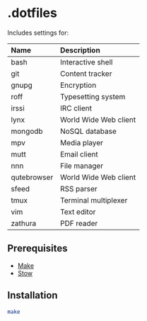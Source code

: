 # .dotfiles

Includes settings for:

| Name        | Description           |
| :---------- | :-------------------- |
| bash        | Interactive shell     |
| git         | Content tracker       |
| gnupg       | Encryption            |
| roff        | Typesetting system    |
| irssi       | IRC client            |
| lynx        | World Wide Web client |
| mongodb     | NoSQL database        |
| mpv         | Media player          |
| mutt        | Email client          |
| nnn         | File manager          |
| qutebrowser | World Wide Web client |
| sfeed       | RSS parser            |
| tmux        | Terminal multiplexer  |
| vim         | Text editor           |
| zathura     | PDF reader            |

## Prerequisites

- [Make](https://www.gnu.org/software/make/)
- [Stow](https://www.gnu.org/software/stow/)

## Installation

```sh
make
```
